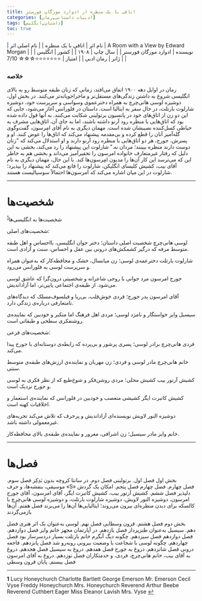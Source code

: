 ```yaml
---
title: اتاقی با یک منظره از ادوارد مورگان فورستر
categories: [ادبیات داستانی,رمان]
tags: [داستان,انگلیس]
toc: true
---
```


| نام اثر | اتاقی با یک منظره |
| نام اصلی اثر | A Room with a View by Edward Morgan |
| نویسنده | ادوارد مورگان فورستر |
| سال چاپ | ۱۹۰۸  |
| کشور | انگلیس  |
| ژانر | رمان ادبی  |
| امتیاز | ⭐⭐⭐⭐⭐⭐⭐☆☆☆ 7/10  |

### خلاصه

رمان در اوایل دهه ۱۹۰۰ اتفاق می‌افتد، زمانی که زنان طبقه متوسط رو به بالای انگلیسی شروع به داشتن زندگی‌های مستقل‌تر و ماجراجویانه‌تر می‌کنند. در بخش اول، دوشیزه لوسی هانی‌چرچ به همراه دخترعموی وسواسی و سرپرست خود، دوشیزه شارلوت بارتلت، در حال سفر به ایتالیا است. داستان در فلورانس آغاز می‌شود، جایی که این دو زن از اتاق‌های خود در پانسیون برتولینی شکایت می‌کنند. به آنها قول داده شده بود که اتاق‌هایی با منظره رود آرنو داشته باشند، اما به جای آن، اتاق‌هایی مشرف به حیاطی کسل‌کننده نصیبشان شده است. مهمان دیگری به نام آقای امِرسون، گفت‌وگوی گله‌آمیز آنان را قطع کرده و بی‌مقدمه پیشنهاد می‌کند که اتاق‌ها را عوض کنند. او و پسرش، جورج، هر دو اتاق‌هایی با منظره رود آرنو دارند و او استدلال می‌کند که "زنان دوست دارند منظره ببینند؛ مردان نه." شارلوت این پیشنهاد را رد می‌کند، بخشی به این دلیل که رفتار غیرمتعارف خانواده امرسون را تحقیرآمیز می‌داند و بخشی هم به خاطر این که می‌ترسد این کار آن‌ها را مدیون امِرسون‌ها کند. با این حال، مهمان دیگری به نام آقای بیب، کشیش کلیسای انگلیکن، شارلوت را قانع می‌کند که پیشنهاد را بپذیرد؛ شارلوت در این میان اشاره می‌کند که امرسون‌ها احتمالاً سوسیالیست هستند.

---


# شخصیت‌ها

شخصیت‌ها به انگلیسی‌ها<sup id="a1">[1](#f1)</sup>

شخصیت‌های اصلی:

لوسی هانی‌چرچ
   شخصیت اصلی داستان؛ دختر جوان انگلیسی، بااحساس و اهل طبقه متوسط مرفه که درگیر کشمکش‌های درونی بین عقل و احساس، سنت و آزادی است.

شارلوت بارتلت
   دخترعمه‌ی لوسی؛ زن میانسال، خشک و محافظه‌کار که به‌عنوان همراه و سرپرست لوسی به فلورانس می‌رود.

جورج امرسون 
   مرد جوانی با روحی شاعرانه و شخصیتی درون‌گرا که عاشق لوسی می‌شود. از طبقه‌ی اجتماعی پایین‌تر، اما آزاداندیش.

آقای امرسون
   پدر جورج؛ فردی خوش‌قلب، بی‌ریا و فیلسوف‌مسلک که دیدگاه‌های نامتعارفی درباره‌ی زندگی دارد.

سیسیل وایز
   خواستگار و نامزد لوسی؛ مردی اهل فرهنگ اما متکبر و خودبین که نماینده‌ی روشنفکری سطحی و طبقاتی است.

شخصیت‌های فرعی:

فردی هانی‌چرچ 
   برادر لوسی؛ پسری پرشور و بی‌پرده که رابطه‌ی دوستانه‌ای با جورج پیدا می‌کند.

خانم هانی‌چرچ 
   مادر لوسی و فردی؛ زن مهربان و نماینده‌ی ارزش‌های طبقه‌ی متوسط سنتی.

کشیش آرتور بیب 
   کشیش محلی؛ مردی روشن‌فکر و شوخ‌طبع که از نظر فکری به لوسی و جورج نزدیک است.

کشیش کاتبرت ایگر 
   کشیشی متعصب و خودبین در فلورانس که نماینده‌ی استعمار و اخلاقیات کهنه است.

دوشیزه النور لاویش 
    نویسنده‌ای آزاداندیش و پرحرف که تلاش می‌کند تجربه‌های غیرمعمولی داشته باشد.

خانم وایز
    مادر سیسیل؛ زن اشرافی، مغرور و نماینده‌ی طبقه‌ی بالای محافظه‌کار.

---

# فصل‌ها

بخش اول
فصل اول. برتولینی
فصل دوم. در سانتا کروچه بدون بَدِکِر
فصل سوم. موسیقی، بنفشه‌ها، و حرف «S»
فصل چهارم. فصل چهارم
فصل پنجم. امکان‌ یک گردش دلپذیر
فصل ششم. کشیش آرتور بیب، کشیش کاتبرت ایگر، آقای امرسون، آقای جورج امرسون، دوشیزه النور لاویش، دوشیزه شارلوت بارتلت، و دوشیزه لوسی هانی‌چرچ با کالسکه برای دیدن منظره‌ای بیرون می‌روند؛ ایتالیایی‌ها آن‌ها را می‌برند
فصل هفتم. آن‌ها بازمی‌گردند

بخش دوم
فصل هشتم. قرون وسطایی
فصل نهم. لوسی به‌عنوان یک اثر هنری
فصل دهم. سیسیل به‌عنوان طنزپرداز
فصل یازدهم. در آپارتمان مجهز خانم وایز
فصل دوازدهم. فصل دوازدهم
فصل سیزدهم. چگونه دیگ آبگرم خانم بارتلت بسیار دردسرساز بود
فصل چهاردهم. چگونه لوسی با شجاعت با وضعیت بیرونی روبه‌رو شد
فصل پانزدهم. فاجعه درونی
فصل شانزدهم. دروغ به جورج
فصل هفدهم. دروغ به سیسیل
فصل هجدهم. دروغ به آقای بیب، خانم هانی‌چرچ، فردی، و خدمتکاران
فصل نوزدهم. دروغ به آقای امرسون
فصل بیستم. پایان قرون وسطی

---

<b id="f1">1</b><span class="footnote">
Lucy Honeychurch
Charlotte Bartlett
George Emerson
Mr. Emerson
Cecil Vyse
Freddy Honeychurch
Mrs. Honeychurch
Reverend Arthur Beebe
Reverend Cuthbert Eager
Miss Eleanor Lavish
Mrs. Vyse
</span> [↩](#a1)

